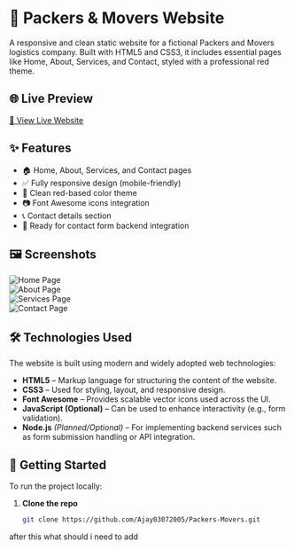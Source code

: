 # 🚚 Packers & Movers Website

A responsive and clean static website for a fictional Packers and Movers logistics company. Built with HTML5 and CSS3, it includes essential pages like Home, About, Services, and Contact, styled with a professional red theme.

## 🌐 Live Preview

[🔗 View Live Website](https://ajay03072005.github.io/Packers-Movers/) 

## ✨ Features

- 🏠 Home, About, Services, and Contact pages  
- ✅ Fully responsive design (mobile-friendly)  
- 🎨 Clean red-based color theme  
- 📷 Font Awesome icons integration  
- 📞 Contact details section  
- 📩 Ready for contact form backend integration  

## 🖼️ Screenshots

![Home Page](images/screenshot-home.png)  
![About Page](images/screenshot-about.png)  
![Services Page](images/screenshot-services.png)  
![Contact Page](images/screenshot-contact.png)

## 🛠️ Technologies Used

The website is built using modern and widely adopted web technologies:

- **HTML5** – Markup language for structuring the content of the website.
- **CSS3** – Used for styling, layout, and responsive design.
- **Font Awesome** – Provides scalable vector icons used across the UI.
- **JavaScript (Optional)** – Can be used to enhance interactivity (e.g., form validation).
- **Node.js** *(Planned/Optional)* – For implementing backend services such as form submission handling or API integration.


## 🚀 Getting Started

To run the project locally:

1. **Clone the repo**
   ```bash
   git clone https://github.com/Ajay03072005/Packers-Movers.git
after this what should i need to add

